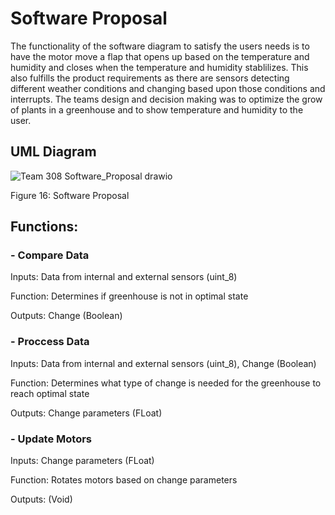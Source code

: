 # Software Proposal

The functionality of the software diagram to satisfy the users needs is to have the motor move a flap that opens up based on the temperature and humidity and closes when the temperature and humidity stablilizes. This also fulfills the product requirements as there are sensors detecting different weather conditions and changing based upon those conditions and interrupts. The teams design and decision making was to optimize the grow of plants in a greenhouse and to show temperature and humidity to the user.

## UML Diagram
![Team 308 Software_Proposal drawio](https://github.com/EGR314Team308/Team308.github.io/assets/156870072/b109a130-3144-4e48-9d28-1e2053f7633e)

Figure 16: Software Proposal

## Functions: 
### - Compare Data
Inputs: Data from internal and external sensors (uint_8)

Function: Determines if greenhouse is not in optimal state

Outputs: Change (Boolean)

### - Proccess Data
Inputs: Data from internal and external sensors (uint_8), Change (Boolean)

Function: Determines what type of change is needed for the greenhouse to reach optimal state

Outputs: Change parameters (FLoat)

### - Update Motors
Inputs: Change parameters (FLoat)

Function: Rotates motors based on change parameters

Outputs: (Void)

